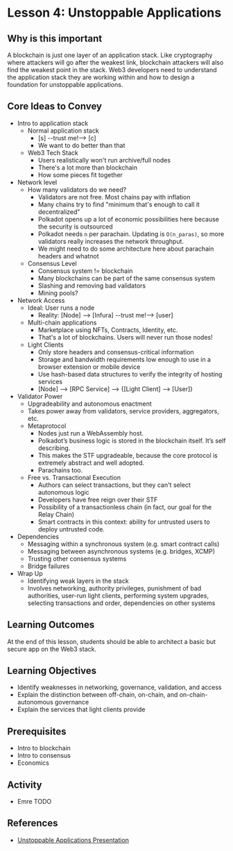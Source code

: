 # Lesson 4: Unstoppable Applications

## Why is this important

A blockchain is just one layer of an application stack. Like cryptography where attackers will go after the weakest link, blockchain attackers will also find the weakest point in the stack. Web3 developers need to understand the application stack they are working within and how to design a foundation for unstoppable applications.

## Core Ideas to Convey

- Intro to application stack
	- Normal application stack
		- [s] --trust me!--> [c]
		- We want to do better than that
	- Web3 Tech Stack
		- Users realistically won't run archive/full nodes
		- There's a lot more than blockchain
		- How some pieces fit together
- Network level
	- How many validators do we need?
		- Validators are not free. Most chains pay with inflation
		- Many chains try to find "minimum that's enough to call it decentralized"
		- Polkadot opens up a lot of economic possibilities here because the security is outsourced
		- Polkadot needs `n` per parachain. Updating is `O(n_paras)`, so more validators really increases the network throughput.
		- We might need to do some architecture here about parachain headers and whatnot
	- Consensus Level
		- Consensus system != blockchain
		- Many blockchains can be part of the same consensus system
		- Slashing and removing bad validators
		- Mining pools?
- Network Access
	- Ideal: User runs a node
		- Reality: [Node] --> [Infura] --trust me!--> [user]
	- Multi-chain applications
		- Marketplace using NFTs, Contracts, Identity, etc.
		- That's a lot of blockchains. Users will never run those nodes!
	- Light Clients
		- Only store headers and consensus-critical information
		- Storage and bandwidth requirements low enough to use in a browser extension or mobile device
		- Use hash-based data structures to verify the integrity of hosting services
		- [Node] --> [RPC Service] --> {[Light Client] --> [User]}
- Validator Power
	- Upgradeability and autonomous enactment
	- Takes power away from validators, service providers, aggregators, etc.
	- Metaprotocol
		- Nodes just run a WebAssembly host.
		- Polkadot’s business logic is stored in the blockchain itself. It’s self describing.
		- This makes the STF upgradeable, because the core protocol is extremely abstract and well adopted.
		- Parachains too.
	- Free vs. Transactional Execution
		- Authors can select transactions, but they can't select autonomous logic
		- Developers have free reign over their STF
		- Possibility of a transactionless chain (in fact, our goal for the Relay Chain)
		- Smart contracts in this context: ability for untrusted users to deploy untrusted code.
- Dependencies
	- Messaging within a synchronous system (e.g. smart contract calls)
	- Messaging between asynchronous systems (e.g. bridges, XCMP)
	- Trusting other consensus systems
	- Bridge failures
- Wrap Up
	- Identifying weak layers in the stack
	- Involves networking, authority privileges, punishment of bad authorities, user-run light clients, performing system upgrades, selecting transactions and order, dependencies on other systems


## Learning Outcomes

At the end of this lesson, students should be able to architect a basic but secure app on the Web3 stack.

## Learning Objectives

- Identify weaknesses in networking, governance, validation, and access
- Explain the distinction between off-chain, on-chain, and on-chain-autonomous governance
- Explain the services that light clients provide

## Prerequisites

- Intro to blockchain
- Intro to consensus
- Economics

## Activity

- Emre TODO

## References

- [Unstoppable Applications Presentation](https://docs.google.com/presentation/d/12CAlrxqnY6ASWI1Tp38FlBn9N9t4sn16fTwhjkxYcVg/edit#slide=id.g84497e2749_0_72)
